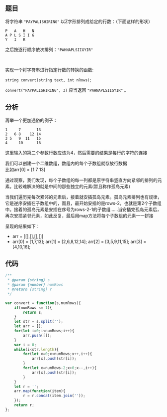 ## 题目

将字符串 `"PAYPALISHIRING"` 以Z字形排列成给定的行数：（下面这样的形状）

```
P   A   H   N
A P L S I I G
Y   I   R
```


之后按逐行顺序依次排列：``"PAHNAPLSIIGYIR"``

<br> 

实现一个将字符串进行指定行数的转换的函数:<br>

`string convert(string text, int nRows)`;<br>

`convert("PAYPALISHIRING", 3)` 应当返回 `"PAHNAPLSIIGYIR"` 。
<br>


## 分析

再举一个更加通俗的例子：
```
1     7       13 
2   6 8    12 14
3 5   9  11   15
4     10      16
```

这里输入的第二个参数行数应该为4，然后需要的结果是每行的字符的连接<br>

我们可以创建一个二维数组，数组内的每个子数组就存放行数据<br>
比如arr[0] = [1 7 13]
<br>

通过观察，我们发现，每个子数组的每一列都是原字符串竖直方向紧邻的排列的元素。比较难解决的就是中间的那些独立的元素(暂且称作孤岛元素)<br>

当我们遍历完每次紧邻的元素后，接着就安插孤岛元素。孤岛元素排列也有规律，它是逆序安插在子数组中的，而且，最开始安插的是rows-2，也就是第2个子数组中。接着的孤岛元素是安插在序号为rows-2-1的子数组......当安插完孤岛元素后，再次安插紧邻元素，如此反复，最后用map方法将每个子数组的元素一一拼接<br>

呈现的结果如下：<br>
* arr = [[],[],[],[]]
* arr[0] = [1,7,13]; arr[1] = [2,6,8,12,14]; arr[2] = [3,5,9,11,15]; arr[3] = [4,10,16];

## 代码
```js
/**
 * @param {string} s
 * @param {number} numRows
 * @return {string} r
 */

var convert = function(s,numRows){
    if(numRows <= 1){
        return s;
    }
    let str = s.split('');
    let arr = [];
    for(let i=0;i<numRows;i++){
        arr.push([]);
    }
    var i = 0;
    while(i<str.length){
        for(let x=0;x<numRows;x++,i++){
            arr[x].push(str[i]);
        }
        for(let x=numRows-2;x>0;x--,i++){
            arr[x].push(str[i]);
        }
    }
    let r = '';
    arr.map(function(item){
        r = r.concat(item.join(''));
    });
    return r;
};
```


